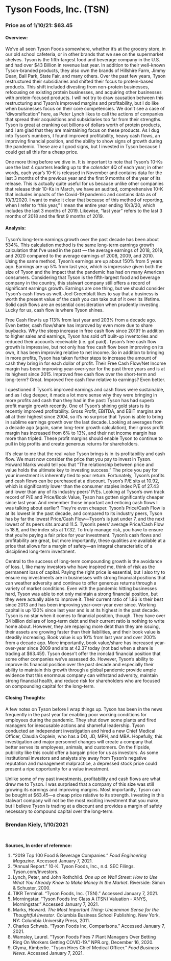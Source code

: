 # Tyson Foods, Inc. (TSN)
### Price as of 1/10/21: $63.45

#### Overview:
We’ve all seen Tyson Foods somewhere, whether it’s at the grocery store, in our old school cafeteria, or in other brands that we see on the supermarket shelves. Tyson is the fifth-largest food and beverage company in the U.S. and had over $43 Billion in revenue last year. In addition to their well-known Tyson-branded products, they also own the brands of Hillshire Farm, Jimmy Dean, Ball Park, State Fair, and many others. Over the past few years, Tyson restructured their subsidiaries and shifted their focus to protein-based products. This shift included divesting from non-protein businesses, refocusing on existing protein businesses, and acquiring other businesses with protein-focused products. I will not try to draw causation between this restructuring and Tyson’s improved margins and profitability, but I do like when businesses focus on their core competencies. We don’t see a case of “diworsification” here, as Peter Lynch likes to call the actions of companies that spread their acquisitions and subsidiaries too far from their strengths. Tyson is great at cranking out billions of dollars worth of protein products, and I am glad that they are maintaining focus on these products. As I dug into Tyson’s numbers, I found improved profitability, heavy cash flows, an improving financial position, and the ability to show signs of growth during the pandemic. These are all good signs, but I invested in Tyson because I could get all this for a cheap price.  
  
One more thing before we dive in. It is important to note that Tyson’s 10-Ks use the last 4 quarters leading up to the *calendar* 4Q of each year; in other words, each year’s 10-K is released in November and contains data for the last 3 months of the previous year and the first 9 months of the year of its release. This is actually quite useful for us because unlike other companies that release their 10-Ks in March, we have an audited, comprehensive 10-K that includes impacts of the Covid-19 pandemic and contains data as of 10/3/2020. I want to make it clear that because of this method of reporting, when I refer to “this year,” I mean the entire year ending 10/3/20, which includes the last 3 months of 2019. Likewise, “last year” refers to the last 3 months of 2018 and the first 9 months of 2019. 

#### Analysis: 
 Tyson’s long-term earnings growth over the past decade has been about 534%. This calculation method is the same long-term earnings growth calculation that I’ve used in the past — the average earnings of 2018, 2019, and 2020 compared to the average earnings of 2008, 2009, and 2010. Using the same method, Tyson’s earnings are up about 150% from 5 years ago. Earnings are up 5% from last year, which is impressive given both the size of Tyson and the impact that the pandemic has had on many American consumers. Considering that Tyson is the fifth-largest food and beverage company in the country, this stalwart company still offers a record of significant earnings growth. Earnings are one thing, but we should consider Tyson’s cash flows as well. Joel Greenblatt likes to say that a business is worth the present value of the cash you can take out of it over its lifetime. Solid cash flows are an essential consideration when prudently investing. Lucky for us, cash flow is where Tyson shines. 
 
Free Cash flow is up 113% from last year and 203% from a decade ago. Even better, cash flow/share has improved by even more due to share buybacks. Why the steep increase in free cash flow since 2019? In addition to higher sales and earnings, Tyson has sold off built-up inventories and reduced their accounts receivable (i.e. got paid). Tyson’s free cash flow growth is impressive, but not only has free cash flow been improving on its own, it has been improving relative to net income. So in addition to bringing in more profits, Tyson has taken further steps to increase the amount of cash they bring in for each dollar of profit. Their Free Cash Flow/Net Income margin has been improving year-over-year for the past three years and is at its highest since 2015. Improved free cash flow over the short-term and long-term? Great. Improved free cash flow relative to earnings? Even better.

I questioned if Tyson’s improved earnings and cash flows were sustainable, and as I dug deeper, it made a lot more sense why they were bringing in more profits and cash than they had in the past: Tyson has had superb profit margin growth recently. One of Tyson’s shining gold stars is its recently improved profitability. Gross Profit, EBITDA, and EBIT margins are all at their highest since 2004, so it’s no surprise that Tyson is able to bring in sublime earnings growth over the last decade. Looking at averages from a decade ago (again, same long-term growth calculation), their gross profit margin has increased from 6% to 13%, and their net income margin has more than tripled. These profit margins should enable Tyson to continue to pull in big profits and create generous returns for shareholders.  

It’s clear to me that the real value Tyson brings is in its profitability and cash flow. We must now consider the price that you pay to invest in Tyson. Howard Marks would tell you that “The relationship between price and value holds the ultimate key to investing success.” The price you pay for your investment is inherently tied to your return. Fortunately, Tyson’s profits and cash flows can be purchased at a discount. Tyson’s P/E sits at 10.92, which is significantly lower than the consumer staples index P/E of 27.43 and lower than any of its industry peers’ P/Es. Looking at Tyson’s own track record of P/E and Price/Book Value, Tyson has gotten significantly cheaper since last year. And remember those important and enticing cash flows I was talking about earlier? They’re even cheaper. Tyson’s Price/Cash Flow is at its lowest in the past decade, and compared to its industry peers, Tyson has by far the lowest Price/Cash Flow—Tyson’s is just under 7, and the next lowest of its peers sits around 11.5. Tyson’s peers’ average Price/Cash Flow is 18.8, and the index sits at 17.32. To truly manage risk, you have to ensure that you’re paying a fair price for your investment. Tyson’s cash flows and profitability are great, but more importantly, these qualities are available at a price that allows for a margin of safety—an integral characteristic of a disciplined long-term investment. 

Central to the success of long-term compounding growth is the avoidance of loss. I, like many investors who have inspired me, think of risk as the permanent loss of capital. Paying the right price is essential, but I also try to ensure my investments are in businesses with strong financial positions that can weather adversity and continue to offer generous returns through a variety of market conditions. Even with the pandemic hitting businesses hard, Tyson was able to not only maintain a strong financial position, but they were actually able to improve it. Their current ratio of 1.86 is their best since 2013 and has been improving year-over-year ever since. Working capital is up 120% since last year and is at its highest in the past decade. Tyson is no star when it comes to financial position, though. They have over 34 billion dollars of long-term debt and their current ratio is nothing to write home about. However, they are repaying more debt than they are issuing, their assets are growing faster than their liabilities, and their book value is steadily increasing. Book value is up 10% from last year and over 200% from a decade ago. More importantly, book value/share has increased year-over-year since 2009 and sits at 42.37 today (not bad when a share is trading at $63.45!). Tyson doesn’t offer the ironclad financial position that some other companies we’ve assessed do. However, Tyson’s ability to improve its financial position over the past decade and especially their ability to maintain this growth through a global pandemic provide ample evidence that this enormous company can withstand adversity, maintain strong financial health, and reduce risk for shareholders who are focused on compounding capital for the long-term.

#### Closing Thoughts:
A few notes on Tyson before I wrap things up. Tyson has been in the news frequently in the past year for enabling poor working conditions for employees during the pandemic. They shut down some plants and fired managers for inexcusable actions and shameful leadership. Tyson conducted an independent investigation and hired a new Chief Medical Officer, Claudia Coplein, who has a DO, JD, MPH, and MBA. Hopefully, this investigation and major personnel changes will create a company that better serves its employees, animals, and customers. On the flipside, publicity like this could offer a bargain price for us as investors. As some institutional investors and analysts shy away from Tyson’s negative reputation and management malpractice, a depressed stock price could present a ripe opportunity for a value investment. 

Unlike some of my past investments, profitability and cash flows are what drew me to Tyson. I was surprised that a company of this size was still growing its earnings and improving margins. Most importantly, Tyson can be bought at $63.45—a cheap price relative to its strength. Investing in this stalwart company will not be the most exciting investment that you make, but I believe Tyson is trading at a discount and provides a margin of safety necessary to compound capital over the long-term.

### Brendan Kiely, 1/10/2021
<br>

**Sources, In order of reference:**

1. “2019 Top 100 Food & Beverage Companies.” *Food Engineering Magazine*. Accessed January 7, 2021.
2. “Annual Report.” 10-K. Tyson Foods, Inc., n.d. SEC Filings. Tyson.com/Investors.
3. Lynch, Peter, and John Rothchild. *One up on Wall Street: How to Use What You Already Know to Make Money In the Market*. Riverside: Simon & Schuster, 2000.
4. TIKR Terminal. “Tyson Foods, Inc. (TSN).” Accessed January 7, 2021.
5. Morningstar. “Tyson Foods Inc Class A (TSN) Valuation - XNYS, Morningstar.” Accessed January 7, 2021.
6. Marks, Howard. *The Most Important Thing: Uncommon Sense for the Thoughtful Investor*. Columbia Business School Publishing. New York, NY: Columbia University Press, 2011.
7. Charles Schwab. “Tyson Foods Inc, Comparisons.” Accessed January 7, 2021.
8. Wamsley, Laurel. “Tyson Foods Fires 7 Plant Managers Over Betting Ring On Workers Getting COVID-19.” NPR.org, December 16, 2020.
9. Clyma, Kimberlie. “Tyson Hires Chief Medical Officer.” *Food Business News*. Accessed January 7, 2021.
